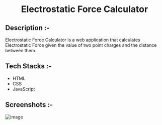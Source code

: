 # <p align="center">Electrostatic Force Calculator</p>

## Description :-

Electrostatic Force Calculator is a web application that calculates Electrostatic Force given the value of two point charges and the distance between them.
## Tech Stacks :-

- HTML
- CSS
- JavaScript

## Screenshots :-

![image]()
